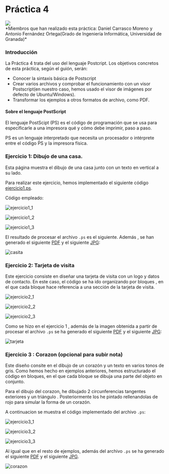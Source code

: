 # Práctica 4
<div style=""><img src="media/logo.png" /></div>
*Miembros que han realizado esta práctica: Daniel Carrasco Moreno y Antonio Fernández Ortega(Grado de Ingeniería Informática, Universidad de Granada)*

### Introducción

La Práctica 4 trata del uso del lenguaje Postcript. 
Los objetivos concretos de esta práctica, según el guión, serán:

- Conocer la sintaxis básica de Postscript
- Crear varios archivos y comprobar el funcionamiento con un visor Postscript(en nuestro caso, hemos usado el visor de imágenes por defecto de Ubuntu/Windows).
- Transformar los ejemplos a otros formatos de archivo, como PDF.


#### Sobre el lenguaje PostScript
El lenguaje PostScipt (PS) es el código de programación que se usa para especificarle a una impresora qué y cómo debe imprimir, paso a paso.

PS es un lenguaje interpretado que necesita un procesador o intérprete entre el código PS y la impresora física.


### Ejercicio 1: Dibujo de una casa.

Esta página muestra el dibujo de una casa junto con un texto en vertical a su lado.

Para realizar este ejercicio, hemos implementado el siguiente código [ejercicio1.ps](archivos/ejercicio1.ps).

Código empleado:

![ejercicio1_1](media/ejercicio1_1.png)

![ejercicio1_2](media/ejercicio1_2.png)

![ejercicio1_3](media/ejercicio1_3.png)

El resultado de procesar el archivo `.ps` es el siguiente. Además , se han generado el siguiente [PDF](archivos/ejercicio1.pdf) y el siguiente [JPG](archivos/ejercicio1.jpg):

![casita](media/casita.png)


### Ejercicio 2: Tarjeta de visita

Este ejercicio consiste en diseñar una tarjeta de visita con un logo y datos de contacto.
En este caso, el código se ha ido organizando por bloques , en el que cada bloque hace referencia a una sección de la tarjeta de visita.

![ejercicio2_1](media/ejercicio2_1.png)

![ejercicio2_2](media/ejercicio2_2.png)

![ejercicio2_3](media/ejercicio2_3.png)

Como se hizo en el ejercicio 1 , además de la imagen obtenida a partir de procesar el archivo `.ps` se ha generado el siguiente [PDF](archivos/ejercicio2.pdf) y el siguiente [JPG](archivos/ejercicio2.jpg):

![tarjeta](media/tarjeta.png)


### Ejercicio 3 : Corazon (opcional para subir nota)

Este diseño consite en el dibujo de un corazón y un texto en varios tonos de gris. Como hemos hecho en ejemplos anteriores, hemos estructurado el código en bloques, en el que cada bloque se dibuja una parte del objeto en conjunto.

Para el dibujo del corazon, he dibujado 2 circunferencias tangentes exteriores y un triángulo . Posteriormente los he pintado rellenandolas de rojo para simular la forma de un corazón.

A continuacion se muestra el código implementado del archivo `.ps`:

![ejercicio3_1](media/ejercicio3_1.png)

![ejercicio3_2](media/ejercicio3_2.png)

![ejercicio3_3](media/ejercicio3_3.png)

Al igual que en el resto de ejemplos, además del archivo `.ps` se ha generado el siguiente [PDF](archivos/ejercicio3.pdf) y el siguiente [JPG](archivos/ejercicio3.jpg).

![corazon](media/corazon.png)




